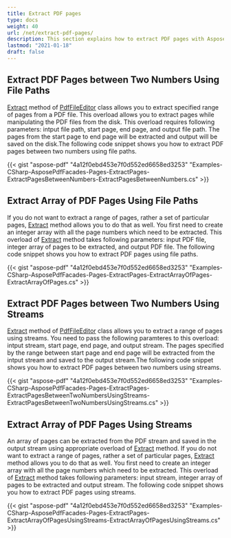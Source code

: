 ```yaml
---
title: Extract PDF pages
type: docs
weight: 40
url: /net/extract-pdf-pages/
description: This section explains how to extract PDF pages with Aspose.PDF Facades using PdfFileEditor class.
lastmod: "2021-01-18"
draft: false
---
```


## Extract PDF Pages between Two Numbers Using File Paths

[Extract](https://apireference.aspose.com/pdf/net/aspose.pdf.facades/pdffileeditor/methods/extract/index) method of [PdfFileEditor](https://apireference.aspose.com/pdf/net/aspose.pdf.facades/pdffileeditor) class allows you to extract specified range of pages from a PDF file. This overload allows you to extract pages while manipulating the PDF files from the disk. This overload requires following parameters: intput file path, start page, end page, and output file path. The pages from the start page to end page will be extracted and output will be saved on the disk.The following code snippet shows you how to extract PDF pages between two numbers using file paths.



{{< gist "aspose-pdf" "4a12f0ebd453e7f0d552ed6658ed3253" "Examples-CSharp-AsposePdfFacades-Pages-ExtractPages-ExtractPagesBetweenNumbers-ExtractPagesBetweenNumbers.cs" >}}

## Extract Array of PDF Pages Using File Paths

If you do not want to extract a range of pages, rather a set of particular pages, [Extract](https://apireference.aspose.com/pdf/net/aspose.pdf.facades/pdffileeditor/methods/extract/index) method allows you to do that as well. You first need to create an integer array with all the page numbers which need to be extracted. This overload of [Extract](https://apireference.aspose.com/pdf/net/aspose.pdf.facades/pdffileeditor/methods/extract/index) method takes following parameters: input PDF file, integer array of pages to be extracted, and output PDF file. The following code snippet shows you how to extract PDF pages using file paths. 



{{< gist "aspose-pdf" "4a12f0ebd453e7f0d552ed6658ed3253" "Examples-CSharp-AsposePdfFacades-Pages-ExtractPages-ExtractArrayOfPages-ExtractArrayOfPages.cs" >}}

## Extract PDF Pages between Two Numbers Using Streams

[Extract](https://apireference.aspose.com/pdf/net/aspose.pdf.facades/pdffileeditor/methods/extract/index) method of [PdfFileEditor](https://apireference.aspose.com/pdf/net/aspose.pdf.facades/pdffileeditor) class allows you to extract a range of pages using streams. You need to pass the following paramteres to this overload: intput stream, start page, end page, and output stream. The pages specified by the range between start page and end page will be extracted from the intput stream and saved to the output stream.The following code snippet shows you how to extract PDF pages between two numbers using streams.



{{< gist "aspose-pdf" "4a12f0ebd453e7f0d552ed6658ed3253" "Examples-CSharp-AsposePdfFacades-Pages-ExtractPages-ExtractPagesBetweenTwoNumbersUsingStreams-ExtractPagesBetweenTwoNumbersUsingStreams.cs" >}}

## Extract Array of PDF Pages Using Streams

An array of pages can be extracted from the PDF stream and saved in the output stream using appropriate overload of [Extract](https://apireference.aspose.com/pdf/net/aspose.pdf.facades/pdffileeditor/methods/extract/index) method. If you do not want to extract a range of pages, rather a set of particular pages, [Extract](https://apireference.aspose.com/pdf/net/aspose.pdf.facades/pdffileeditor/methods/extract/index) method allows you to do that as well. You first need to create an integer array with all the page numbers which need to be extracted. This overload of [Extract](https://apireference.aspose.com/pdf/net/aspose.pdf.facades/pdffileeditor/methods/extract/index) method takes following parameters: input stream, integer array of pages to be extracted and output stream. 
The following code snippet shows you how to extract PDF pages using streams. 



{{< gist "aspose-pdf" "4a12f0ebd453e7f0d552ed6658ed3253" "Examples-CSharp-AsposePdfFacades-Pages-ExtractPages-ExtractArrayOfPagesUsingStreams-ExtractArrayOfPagesUsingStreams.cs" >}}

